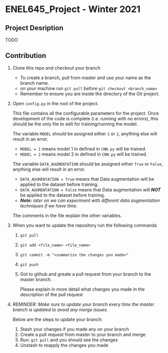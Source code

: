ENEL645_Project - Winter 2021
======

Project Desription
------

TODO

Contribution
------
1. Clone this repo and checkout your branch

   * To create a branch, pull from master and use your name as the branch name.
   * on your machine run `git pull` before `git checkout <branch_name>`
   * Remember to ensure you are inside the directory of the Git project.

2. Open `config.py` in the root of the project.
   
   This file contains all the configurable parameters for the project. Once development of the code is complete (i.e. running with no errors), 
this should be the only file to edit for training/running the model.

   The variable `MODEL` should be assigned either `1` or `2`, anything else will result in an error.
   *  `MODEL = 1` means model 1 in defined in `CNN.py` will be trained.
   *  `MODEL = 2` means model 2 in defined in `CNN.py` will be trained.
   
   The variable `DATA_AUGMENTATION` should be assigned either `True` or `False`, anything else will result in an error.
   *  `DATA_AUGMENTATION = True` means that Data augmentation will be applied to the dataset before training.
   *  `DATA_AUGMENTATION = False` means that Data augmentation will **_NOT_** be applied to the dataset before training.
   *  *__Note:__ later on we can experiment with different data augmentation techniques if we have time.*
   
   The comments in the file explain the other variables.
   
3. When you want to update the repository run the following commands
   1. `git pull`
   2. `git add <file_name> <file_name>`
   3. `git commit -m "<summarize the changes you made>"`
   4. `git push`
   5. Got to github and greate a pull request from your branch to the master branch.
   
      Please explain in more detail what changes you made in the description of the pull request
      
4. *_REMINDER:_ Make sure to update your branch every time the master branch is updated to avoid any merge issues.*

   Below are the steps to update your branch:
   1. Stash your changes if you made any on your branch
   2. Create a pull request from master to your branch and merge
   3. Run: `git pull` and you should see the changes 
   4. Unstash to reapply the changes you made
